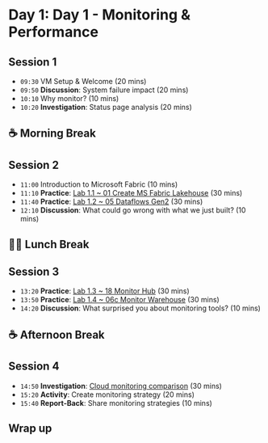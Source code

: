 # Day 1: Day 1 - Monitoring & Performance

## Session 1
- `09:30` VM Setup & Welcome (20 mins)
- `09:50` **Discussion**: System failure impact (20 mins)
- `10:10` Why monitor? (10 mins)
- `10:20` **Investigation**: Status page analysis (20 mins)

## ☕ Morning Break

## Session 2

- `11:00` Introduction to Microsoft Fabric (10 mins)
- `11:10` **Practice**: [Lab 1.1 ~ 01 Create MS Fabric Lakehouse](../labs/01-lakehouse.md) (30 mins)
- `11:40` **Practice**: [Lab 1.2 ~ 05 Dataflows Gen2](../labs/05-dataflows-gen2.md) (30 mins)
- `12:10` **Discussion**: What could go wrong with what we just built? (10 mins)

## 🥪🥤 Lunch Break

## Session 3

- `13:20` **Practice**: [Lab 1.3 ~ 18 Monitor Hub](../labs/18-monitor-hub.md) (30 mins)
- `13:50` **Practice**: [Lab 1.4 ~ 06c Monitor Warehouse](../labs/06c-monitor-data-warehouse.md) (30 mins)
- `14:20` **Discussion**: What surprised you about monitoring tools? (10 mins)

## ☕ Afternoon Break

## Session 4

- `14:50` **Investigation**: [Cloud monitoring comparison](../day1/cloud-monitoring-comparison.md) (30 mins)
- `15:20` **Activity**: Create monitoring strategy (20 mins)
- `15:40` **Report-Back**: Share monitoring strategies (10 mins)

## Wrap up


